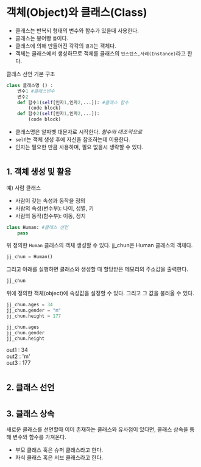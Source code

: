 # 객체(Object)와 클래스(Class)
+ 클래스는 반복되 형태의 변수와 함수가 있을때 사용한다.
+ 클래스는 붕어빵 `틀`이다.
+ 클래스에 의해 만들어진 각각의 `결과`는 객체다.
+ 객체는 클래스에서 생성하므로 객체를 클래스의 `인스턴스,사례(Instance)`라고 한다.

클래스 선언 기본 구조
```python
class 클래스명 () : 
    변수1 #클래스변수
    변수2
    def 함수1(self[인자1,인자2,...]): #클래스 함수
        (code block)
    def 함수2(self[인자1,인자2,...]):
        (code block)
```
+ 클래스명은 알파벳 대문자로 시작한다. _함수와 대조적으로_
+ `self`는 객체 생성 후에 자신을 참조하는데 이용한다.
+ 인자는 필요한 만큼 사용하며, 필요 없을시 생략할 수 있다.
#
## 1. 객체 생성 및 활용
예) 사람 클래스
+ 사람이 갖는 속성과 동작을 정의
+ 사람의 속성(변수부): 나이, 성별, 키
+ 사람의 동작(함수부): 이동, 정지

```python
class Human: #클래스 선언
    pass
```
위 정의한 `Human` 클래스의 객체 생성할 수 있다.
jj_chun은 Human 클래스의 객체다.
```python
jj_chun = Human()
```
그리고 아래를 실행하면 클래스와 생성할 때 할당받은 메모리의 주소값을 출력한다. 
```python
jj_chun
```

위에 정의한 객체(object)에 속성값을 설정할 수 있다. 그리고 그 값을 불러올 수 있다.
```python
jj_chun.ages = 34
jj_chun.gender = "m"
jj_chun.height = 177

jj_chun.ages 
jj_chun.gender
jj_chun.height
```
out1 : 34\
out2 : 'm'\
out3 : 177
#
## 2. 클래스 선언
#
## 3. 클래스 상속
새로운 클래스를 선언할때 이미 존재하는 클래스와 유사점이 있다면, 클래스 상속을 통해 변수와 함수를 가져온다.
+ 부모 클래스 혹은 슈퍼 클래스라고 한다.
+ 자식 클래스 혹은 서브 클래스라고 한다.